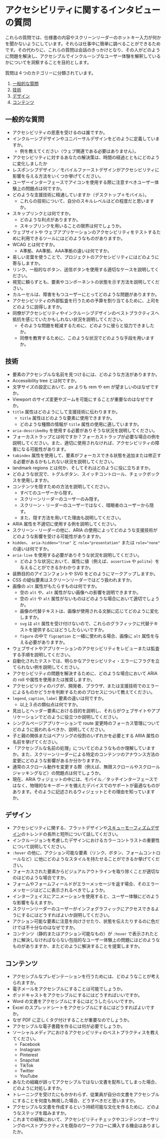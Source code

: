 # アクセシビリティに関するインタビューの質問
これらの質問では、仕様書の内容やスクリーンリーダーのホットキー入力が何かを聞かないようにしています。それらは仕事中に簡単に調べることができるためです。その代わりに、これらの質問は会話のきっかけとなり、その人がどのように問題を解決し、アクセシブルでインクルーシブなユーザー体験を解釈しているかについてを洞察することを目的とします。

質問は４つのカテゴリーに分類されています。

1. [一般的な質問](#一般的な質問)
2. [技術](#技術)
3. [デザイン](#デザイン)
4. [コンテンツ](#コンテンツ)

<!-- これらのカテゴリーは間違いかもしれませんが、今のところこれでいきます。もしカテゴリーや一般的な質問についてアイデアがあれば、[ぜひ教えてください](https://github.com/scottaohara/accessibility_interview_questions/issues)。候補者は、各カテゴリーの質問に答えられることが理想です。 -->

## 一般的な質問
- アクセシビリティの恩恵を受けるのは誰ですか。
- インクルーシブデザインやユニバーサルデザインをどのように定義していますか。
    + 例を教えてください（ウェブ関連である必要はありません）。
- アクセシビリティに対するあなたの解決策は、時間の経過とともにどのように変化しましたか
- レスポンシブデザイン／モバイルファーストデザインがアクセシビリティに影響を与える方法をいくつか挙げてください。
- ユーザーインターフェースでアイコンを使用する際に注意すべきユーザー体験上の問題点は何ですか。
- どのような支援技術に精通していますか（デスクトップ＋モバイル）。
    + これらの技術について、自分のスキルレベルはどの程度だと思いますか。
- スキップリンクとは何ですか。
    + どのような利点がありますか。
    + スキップリンクを用いることの限界は何でしょうか。
- ウェブサイトや ウェブアプリケーションのアクセシビリティをテストするために利用できるツールにはどのようなものがありますか。
- WCAG とは何ですか。
    + A準拠、AA準拠、AAA準拠の違いは何ですか。
- 易しい言葉を使うことで、プロジェクトのアクセシビリティにはどのように寄与しますか。
- リンク、一般的なボタン、送信ボタンを使用する適切なケースを説明してください。
- 視覚に頼らずとも、要素やコンポーネントの状態を示す方法を説明してください。
- カルーセルは、障害をもつユーザーにとってどのような問題がありますか。
- アクセシビリティの外部監査を行うための予算を割り当てるために、上司をどのように説得しますか。
- 同僚がアクセシビリティやインクルーシブデザインのベストプラクティスへ抵抗を感じていたかもしれない状況を説明してください。
    + そのような問題を軽減するために、どのように彼らと協力できましたか。
    + 同僚を教育するために、このような状況でどのような手段を用いますか。


## 技術
- 要素のアクセシブルな名前を見つけるには、どのような方法がありますか。
- Accessibility tree とは何ですか。
- 文字サイズの設定において、px よりも rem や em が望ましいのはなぜですか。
- Viewport のサイズ変更やズームを可能にすることが重要なのはなぜですか。
- `title` 属性はどのようにして支援技術に伝わりますか。
    + `title` 属性はどのような要素に使用できますか。
    + どのような種類の情報が `title` 属性の使用に適していますか。
- `aria-describedby` を使用する必要がありそうな状況を説明してください。
- フォーカストラップとは何ですか？フォーカストラップが必要な場合の例を説明してください。また、適切に使用されなければ、アクセシビリティの障害になる可能性があります。
- `tabindex` 属性を使用して、要素がフォーカスできる状態を追加または修正する必要があるかもしれない状況を説明してください。
- landmark regions とは何か、そしてそれはどのように役に立ちますか。
- どのような状況で、トグルボタン、スイッチコントロール、チェックボックスを使用しますか。
- コンテンツを隠すための方法を説明してください。
    + すべてのユーザーから隠す。
    + スクリーンリーダーのユーザーのみ隠す。
    + スクリーン・リーダーのユーザーではなく、晴眼者のユーザーから隠す。
    + また、隠す方法を用いてた理由も説明してください。
- ARIA 属性を不適切に使用する例を説明してください。
- スクリーン・リーダーの他に、ARIA の使用によってどのような支援技術がどのような影響を受ける可能性がありますか。
- `hidden`、 `aria-hidden="true"` と `role="presentation"` または `role="none"` の違いは何ですか。
- `aria-live` を使用する必要がありそうな状況を説明してください。
    + どのような状況において、属性に値（例えば、`assertive` や `polite`）を与えることができるかわかりますか。
- 装飾目的のアイコンフォントや SVG をどのようにマークアップしますか。
- CSS の疑似要素はスクリーンリーダーではどう扱われますか。
- 画像の `alt` 属性がもたらすものは何ですか。
    + 空の `alt` や、`alt` 属性がない画像への影響を説明できますか。
    + 空の `alt` や `alt` 属性がないものはどのような場合において適切でしょうか。
    + 画像の代替テキストは、画像が使用される文脈に応じてどのように変化しますか。
    + `svg` は `alt` 属性を受け付けないので、これらのグラフィックに代替テキストを提供するにはどうしたらいいですか。
    + `figure` の中で `figcaption` と一緒に使われる場合、画像に `alt` 属性を与える必要がありますか。
- ウェブサイトやアプリケーションのアクセシビリティをレビューまたは監査する手順を説明してください。
- 自動化されたテストでは、明らかなアクセシビリティ・エラーにフラグを立てられない例を説明してください。
- アクセシビリティの問題を解決するために、どのような場合において <abbr>ARIA</abbr> の roll や属性を使用または推奨しますか。
- アクセシビリティのバグが、開発者、ブラウザ、または支援技術でのエラーによるものかどうかを判断するためのプロセスについて教えてください。
- `legend`, `caption`, `label` 要素の違いは何ですか。
     + 以上３点の類似点は何ですか。
- 見出しとヘッダー要素における目的を説明し、それらがウェブサイトやアプリケーションでどのように役立つか説明してください。
- シングルページアプリケーションで route 変更時のフォーカス管理についてどのように扱われるべきか、説明してください。
- 子と親の関係またはペアリングの役割のいずれかを必要とする ARIA 属性の名前を挙げてください。
- 「アクセシブルな名前の処理」についてどのようなものか理解していますか。また、スクリーンリーダーによる特定のコンテンツのアナウンス方法の変更にどのような影響があるか分かりますか。
- 通常のスクロール動作を変更する際（例えば、無限スクロールやスクロールジャッキングなど）の問題点は何でしょうか。
- 現在、ARIA ウィジェットの中には、モバイル／タッチインターフェースではなく、物理的なキーボードを備えたデバイスでのサポートが最適なものがあります。そのように記述されるウィジェットとその理由を知っていますか。


## デザイン
- アクセシビリティに関する、フラットデザインや[スキューモーフィズムデザイン](http://whatis.techtarget.com/definition/skeuomorphism)のトレンドの長所と短所について話してください。
- インクルージョンを考慮したデザインにおけるカラーコントラストの重要性について説明してください。
- `:hover` の他に、アクション可能な要素（リンク、ボタン、フォームコントロールなど）に他にどのようなスタイルを持たせることができるか挙げてください。
- フォーカスされた要素からビジュアルアウトラインを取り除くことが適切なのはどのような場合ですか。
- フォームやフォームフィールドがエラーメッセージを返す場合、そのエラーメッセージはどこに表示されるべきでしょうか。
- インターフェイスにアニメーションを使用すると、ユーザー体験にどのような影響を与えますか。
- スクリーンリーダーのユーザーがインフォグラフィックにアクセスできるようにするにはどうすればよいか説明してください。
- アクション可能な要素に注意を向けさせたり、状態を伝えたりするのに色だけでは不十分なのはなぜですか。
- コンテンツ（静的またはアクション可能なもの）が `:hover` で表示されたときに解決しなければならない包括的なユーザー体験上の問題にはどのようなものがありますか、またどのように解決することを提案しますか。

## コンテンツ
- アクセシブルなプレゼンテーションを行うためには、どのようなことが考えられますか。
- 電子メールをアクセシブルにすることは可能でしょうか。
- ポッドキャストをアクセシブルにするにはどうすればいいですか。
- Word の文書をアクセシブルにするにはどうしたらいいですか。
- Excel のスプレッドシートをアクセシブルにするにはどうすればよいですか。
- なぜ PDF に正しくタグ付けすることが重要なのでしょうか。
- アクセシブルな電子書籍を作るには何が必要でしょうか。
- ソーシャルメディアにおけるアクセシビリティのベストプラクティスを教えてください。
    + Facebook
    + Instagram
    + Pinterest
    + Snapchat
    + TikTok
    + Twitter
    + YouTube
- あなたの組織が誤ってアクセシブルではない文書を配布してしまった場合、どのように対処しますか。
- トレーニングを受けたにもかかわらず、従業員が自分の文書をアクセシブルにすることを何度も無視した場合、どうすべきだと思いますか。
- アクセシブルな文書を作成するという持続可能な文化を作るために、どのようなステップを踏みますか。
- これまでの経験において、アクセシビリティチェックやコンテンツオーサリングのベストプラクティスを既存のワークフローに挿入する機会はありましたか。

<!-- ## 追加したい質問がありますか
[Create an issue](https://github.com/scottaohara/accessibility_interview_questions/issues)、または [submit a pull request](https://github.com/scottaohara/accessibility_interview_questions/pulls) で検討してみてください。 -->


<!-- ## 感謝
[すべてのコントリビューター](https://github.com/scottaohara/accessibility_interview_questions/graphs/contributors)に感謝します。
また、GitHubでは記録されていませんが多くの貢献をしてくださった [Eric Bailey](https://github.com/ericwbailey) と [Ashley Bischoff](https://github.com/handcoding) には特に感謝します。 -->
